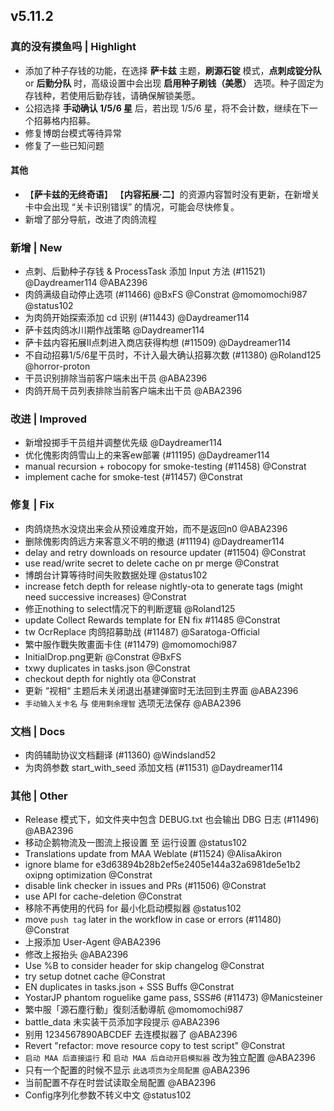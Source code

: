 ## v5.11.2

### 真的没有摸鱼吗 | Highlight

* 添加了种子存钱的功能，在选择 **萨卡兹** 主题，**刷源石锭** 模式，**点刺成锭分队** or **后勤分队** 时，高级设置中会出现 **启用种子刷钱（美愿）** 选项。种子固定为存钱种，若使用后勤存钱，请确保解锁美愿。
* 公招选择 **手动确认 1/5/6 星** 后，若出现 1/5/6 星，将不会计数，继续在下一个招募格内招募。
* 修复博朗台模式等待异常
* 修复了一些已知问题

#### 其他

* 【**萨卡兹的无终奇语**】 【**内容拓展·二**】的资源内容暂时没有更新，在新增关卡中会出现 “关卡识别错误” 的情况，可能会尽快修复。
* 新增了部分导航，改进了肉鸽流程

### 新增 | New

* 点刺、后勤种子存钱 & ProcessTask 添加 Input 方法 (#11521) @Daydreamer114 @ABA2396
* 肉鸽满级自动停止选项 (#11466) @BxFS @Constrat @momomochi987 @status102
* 为肉鸽开始探索添加 cd 识别 (#11443) @Daydreamer114
* 萨卡兹肉鸽冰川期作战策略 @Daydreamer114
* 萨卡兹内容拓展II点刺进入商店获得构想 (#11509) @Daydreamer114
* 不自动招募1/5/6星干员时，不计入最大确认招募次数 (#11380) @Roland125 @horror-proton
* 干员识别排除当前客户端未出干员 @ABA2396
* 肉鸽开局干员列表排除当前客户端未出干员 @ABA2396

### 改进 | Improved

* 新增投掷手干员组并调整优先级 @Daydreamer114
* 优化傀影肉鸽雪山上的来客ew部署 (#11195) @Daydreamer114
* manual recursion + robocopy for smoke-testing (#11458) @Constrat
* implement cache for smoke-test (#11457) @Constrat

### 修复 | Fix

* 肉鸽烧热水没烧出来会从预设难度开始，而不是返回n0 @ABA2396
* 删除傀影肉鸽远方来客意义不明的撤退 (#11194) @Daydreamer114
* delay and retry downloads on resource updater (#11504) @Constrat
* use read/write secret to delete cache on pr merge @Constrat
* 博朗台计算等待时间失败数据处理 @status102
* increase fetch depth for release nightly-ota to generate tags (might need successive increases) @Constrat
* 修正nothing to select情况下的判断逻辑 @Roland125
* update Collect Rewards template for EN fix #11485 @Constrat
* tw OcrReplace 肉鸽招募助战 (#11487) @Saratoga-Official
* 繁中服作戰失敗畫面卡住 (#11479) @momomochi987
* InitialDrop.png更新 @Constrat @BxFS
* txwy duplicates in tasks.json @Constrat
* checkout depth for nightly ota @Constrat
* 更新 “视相“ 主题后未关闭退出基建弹窗时无法回到主界面 @ABA2396
* `手动输入关卡名` 与  `使用剩余理智` 选项无法保存 @ABA2396

### 文档 | Docs

* 肉鸽辅助协议文档翻译 (#11360) @Windsland52
* 为肉鸽参数 start_with_seed 添加文档 (#11531) @Daydreamer114

### 其他 | Other

* Release 模式下，如文件夹中包含 DEBUG.txt 也会输出 DBG 日志 (#11496) @ABA2396
* 移动企鹅物流及一图流上报设置 至 运行设置 @status102
* Translations update from MAA Weblate (#11524) @AlisaAkiron
* ignore blame for e3d63894b28b2ef5e2405e144a32a6981de5e1b2 oxipng optimization @Constrat
* disable link checker in issues and PRs (#11506) @Constrat
* use API for cache-deletion @Constrat
* 移除不再使用的代码 for 最小化启动模拟器 @status102
* move `push tag` later in the workflow in case or errors (#11480) @Constrat
* 上报添加 User-Agent @ABA2396
* 修改上报抬头 @ABA2396
* Use %B to consider header for skip changelog @Constrat
* try setup dotnet cache @Constrat
* EN duplicates in tasks.json + SSS Buffs @Constrat
* YostarJP phantom roguelike game pass, SSS#6 (#11473) @Manicsteiner
* 繁中服「源石塵行動」復刻活動導航 @momomochi987
* battle_data 未实装干员添加字段提示 @ABA2396
* 别用 1234567890ABCDEF 去连模拟器了 @ABA2396
* Revert "refactor: move resource copy to test script" @Constrat
* `启动 MAA 后直接运行` 和 `启动 MAA 后自动开启模拟器` 改为独立配置 @ABA2396
* 只有一个配置的时候不显示 `此选项页为全局配置` @ABA2396
* 当前配置不存在时尝试读取全局配置 @ABA2396
* Config序列化参数不转义中文 @status102
